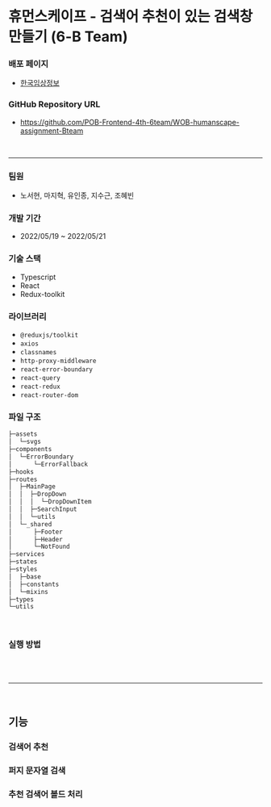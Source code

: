 # 휴먼스케이프 - 검색어 추천이 있는 검색창 만들기 (6-B Team)
### 배포 페이지
- [한국임상정보]()

### GitHub Repository URL
- https://github.com/POB-Frontend-4th-6team/WOB-humanscape-assignment-Bteam

<br>
<hr>

### 팀원
- 노서현, 마지혁, 유인종, 지수근, 조혜빈


### 개발 기간
- 2022/05/19 ~ 2022/05/21



### 기술 스택
- Typescript
- React
- Redux-toolkit


### 라이브러리
- `@reduxjs/toolkit`
- `axios`
- `classnames`
- `http-proxy-middleware`
- `react-error-boundary`
- `react-query`
- `react-redux`
- `react-router-dom`

### 파일 구조
```bash
├─assets
│  └─svgs
├─components
│  └─ErrorBoundary
│      └─ErrorFallback
├─hooks
├─routes
│  ├─MainPage
│  │  ├─DropDown
│  │  │  └─DropDownItem
│  │  ├─SearchInput
│  │  └─utils
│  └─_shared
│      ├─Footer
│      ├─Header
│      └─NotFound
├─services
├─states
├─styles
│  ├─base
│  ├─constants
│  └─mixins
├─types
└─utils
``` 

<br>

### 실행 방법


<br><br>

<hr>
<br>

## 기능
### 검색어 추천

### 퍼지 문자열 검색

### 추천 검색어 볼드 처리

<br><br>

